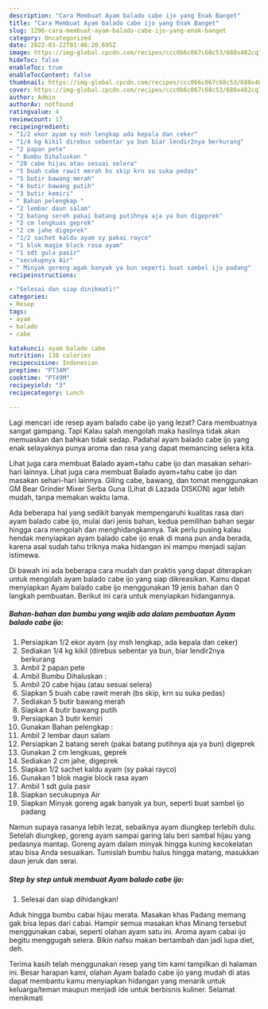 ```yaml
---
description: "Cara Membuat Ayam balado cabe ijo yang Enak Banget"
title: "Cara Membuat Ayam balado cabe ijo yang Enak Banget"
slug: 1296-cara-membuat-ayam-balado-cabe-ijo-yang-enak-banget
category: Uncategorized
date: 2022-03-22T01:46:20.695Z
image: https://img-global.cpcdn.com/recipes/ccc0b6c067c68c53/680x482cq70/ayam-balado-cabe-ijo-foto-resep-utama.jpg
hideToc: false
enableToc: true
enableTocContent: false
thumbnail: https://img-global.cpcdn.com/recipes/ccc0b6c067c68c53/680x482cq70/ayam-balado-cabe-ijo-foto-resep-utama.jpg
cover: https://img-global.cpcdn.com/recipes/ccc0b6c067c68c53/680x482cq70/ayam-balado-cabe-ijo-foto-resep-utama.jpg
author: Admin
authorAv: notfound
ratingvalue: 4
reviewcount: 17
recipeingredient:
- "1/2 ekor ayam sy msh lengkap ada kepala dan ceker"
- "1/4 kg kikil direbus sebentar ya bun biar lendir2nya berkurang"
- "2 papan pete"
- " Bumbu Dihaluskan "
- "20 cabe hijau atau sesuai selera"
- "5 buah cabe rawit merah bs skip krn su suka pedas"
- "5 butir bawang merah"
- "4 butir bawang putih"
- "3 butir kemiri"
- " Bahan pelengkap "
- "2 lembar daun salam"
- "2 batang sereh pakai batang putihnya aja ya bun digeprek"
- "2 cm lengkuas geprek"
- "2 cm jahe digeprek"
- "1/2 sachet kaldu ayam sy pakai rayco"
- "1 blok magie block rasa ayam"
- "1 sdt gula pasir"
- "secukupnya Air"
- " Minyak goreng agak banyak ya bun seperti buat sambel ijo padang"
recipeinstructions:

- "Selesai dan siap dinikmati!"
categories:
- Resep
tags:
- ayam
- balado
- cabe

katakunci: ayam balado cabe 
nutrition: 138 calories
recipecuisine: Indonesian
preptime: "PT34M"
cooktime: "PT49M"
recipeyield: "3"
recipecategory: Lunch

---
```



Lagi mencari ide resep ayam balado cabe ijo yang lezat? Cara membuatnya sangat gampang. Tapi Kalau salah mengolah maka hasilnya tidak akan memuaskan dan bahkan tidak sedap. Padahal ayam balado cabe ijo yang enak selayaknya punya aroma dan rasa yang dapat memancing selera kita.


Lihat juga cara membuat Balado ayam+tahu cabe ijo dan masakan sehari-hari lainnya. Lihat juga cara membuat Balado ayam+tahu cabe ijo dan masakan sehari-hari lainnya. Giling cabe, bawang, dan tomat menggunakan GM Bear Grinder Mixer Serba Guna (Lihat di Lazada DISKON) agar lebih mudah, tanpa memakan waktu lama.

Ada beberapa hal yang sedikit banyak mempengaruhi kualitas rasa dari ayam balado cabe ijo, mulai dari jenis bahan, kedua pemilihan bahan segar hingga cara mengolah dan menghidangkannya. Tak perlu pusing kalau hendak menyiapkan ayam balado cabe ijo enak di mana pun anda berada, karena asal sudah tahu triknya maka hidangan ini mampu menjadi sajian istimewa.


Di bawah ini ada beberapa cara mudah dan praktis yang dapat diterapkan untuk mengolah ayam balado cabe ijo yang siap dikreasikan. Kamu dapat menyiapkan Ayam balado cabe ijo menggunakan 19 jenis bahan dan 0 langkah pembuatan. Berikut ini cara untuk menyiapkan hidangannya.

<!--inarticleads1-->

##### Bahan-bahan dan bumbu yang wajib ada dalam pembuatan Ayam balado cabe ijo:

1. Persiapkan 1/2 ekor ayam (sy msh lengkap, ada kepala dan ceker)
1. Sediakan 1/4 kg kikil (direbus sebentar ya bun, biar lendir2nya berkurang
1. Ambil 2 papan pete
1. Ambil  Bumbu Dihaluskan :
1. Ambil 20 cabe hijau (atau sesuai selera)
1. Siapkan 5 buah cabe rawit merah (bs skip, krn su suka pedas)
1. Sediakan 5 butir bawang merah
1. Siapkan 4 butir bawang putih
1. Persiapkan 3 butir kemiri
1. Gunakan  Bahan pelengkap :
1. Ambil 2 lembar daun salam
1. Persiapkan 2 batang sereh (pakai batang putihnya aja ya bun) digeprek
1. Gunakan 2 cm lengkuas, geprek
1. Sediakan 2 cm jahe, digeprek
1. Siapkan 1/2 sachet kaldu ayam (sy pakai rayco)
1. Gunakan 1 blok magie block rasa ayam
1. Ambil 1 sdt gula pasir
1. Siapkan secukupnya Air
1. Siapkan  Minyak goreng agak banyak ya bun, seperti buat sambel ijo padang


Namun supaya rasanya lebih lezat, sebaiknya ayam diungkep terlebih dulu. Setelah diungkep, goreng ayam sampai garing lalu beri sambal hijau yang pedasnya mantap. Goreng ayam dalam minyak hingga kuning kecokelatan atau bisa Anda sesuaikan. Tumislah bumbu halus hingga matang, masukkan daun jeruk dan serai. 

<!--inarticleads2-->

##### Step by step untuk membuat Ayam balado cabe ijo:


1. Selesai dan siap dihidangkan!

Aduk hingga bumbu cabai hijau merata. Masakan khas Padang memang gak bisa lepas dari cabai. Hampir semua masakan khas Minang tersebut menggunakan cabai, seperti olahan ayam satu ini. Aroma ayam cabai ijo begitu menggugah selera. Bikin nafsu makan bertambah dan jadi lupa diet, deh. 

Terima kasih telah menggunakan resep yang tim kami tampilkan di halaman ini. Besar harapan kami, olahan Ayam balado cabe ijo yang mudah di atas dapat membantu kamu menyiapkan hidangan yang menarik untuk keluarga/teman maupun menjadi ide untuk berbisnis kuliner. Selamat menikmati
